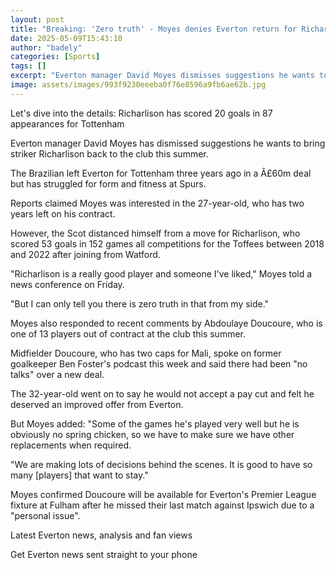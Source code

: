 ```yaml
---
layout: post
title: "Breaking: 'Zero truth' - Moyes denies Everton return for Richarlison"
date: 2025-05-09T15:43:10
author: "badely"
categories: [Sports]
tags: []
excerpt: "Everton manager David Moyes dismisses suggestions he wants to bring striker Richarlison back to the club this summer."
image: assets/images/993f9230eeeba0f76e8596a9fb6ae62b.jpg
---
```


Let's dive into the details: Richarlison has scored 20 goals in 87 appearances for Tottenham

Everton manager David Moyes has dismissed suggestions he wants to bring striker Richarlison back to the club this summer.

The Brazilian left Everton for Tottenham three years ago in a Â£60m deal but has struggled for form and fitness at Spurs.

Reports claimed Moyes was interested in the 27-year-old, who has two years left on his contract.

However, the Scot distanced himself from a move for Richarlison, who scored 53 goals in 152 games all competitions for the Toffees between 2018 and 2022 after joining from Watford.

"Richarlison is a really good player and someone I've liked," Moyes told a news conference on Friday.

"But I can only tell you there is zero truth in that from my side."

Moyes also responded to recent comments by Abdoulaye Doucoure, who is one of 13 players out of contract at the club this summer.

Midfielder Doucoure, who has two caps for Mali, spoke on former goalkeeper Ben Foster's podcast this week and said there had been "no talks" over a new deal.

The 32-year-old went on to say he would not accept a pay cut and felt he deserved an improved offer from Everton.

But Moyes added: "Some of the games he's played very well but he is obviously no spring chicken, so we have to make sure we have other replacements when required.

"We are making lots of decisions behind the scenes. It is good to have so many [players] that want to stay."

Moyes confirmed Doucoure will be available for Everton's Premier League fixture at Fulham after he missed their last match against Ipswich due to a "personal issue". 

Latest Everton news, analysis and fan views

Get Everton news sent straight to your phone

